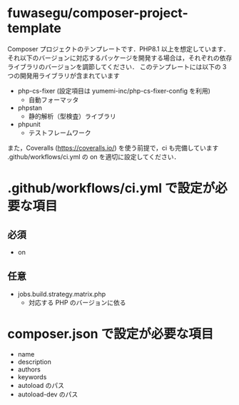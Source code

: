 # fuwasegu/composer-project-template
Composer プロジェクトのテンプレートです．PHP8.1 以上を想定しています．
それ以下のバージョンに対応するパッケージを開発する場合は，それぞれの依存ライブラリのバージョンを調節してください．
このテンプレートには以下の 3 つの開発用ライブラリが含まれています
- php-cs-fixer (設定項目は yumemi-inc/php-cs-fixer-config を利用)
  - 自動フォーマッタ
- phpstan
  - 静的解析（型検査）ライブラリ
- phpunit
  - テストフレームワーク

また，Coveralls (https://coveralls.io/) を使う前提で，ci も完備しています
.github/workflows/ci.yml の on を適切に設定してください．

# .github/workflows/ci.yml で設定が必要な項目
## 必須
- on

## 任意
- jobs.build.strategy.matrix.php
  - 対応する PHP のバージョンに依る

# composer.json で設定が必要な項目
- name
- description
- authors
- keywords
- autoload のパス
- autoload-dev のパス
